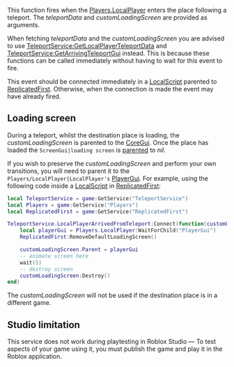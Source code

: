This function fires when the [Players.LocalPlayer](https://developer.roblox.com/en-us/api-reference/property/Players/LocalPlayer) enters the place following a teleport. The _teleportData_ and _customLoadingScreen_ are provided as arguments.

When fetching _teleportData_ and the _customLoadingScreen_ you are advised to use [TeleportService:GetLocalPlayerTeleportData](https://developer.roblox.com/en-us/api-reference/function/TeleportService/GetLocalPlayerTeleportData) and [TeleportService:GetArrivingTeleportGui](https://developer.roblox.com/en-us/api-reference/function/TeleportService/GetArrivingTeleportGui) instead. This is because these functions can be called immediately without having to wait for this event to fire.

This event should be connected immediately in a [LocalScript](https://developer.roblox.com/en-us/api-reference/class/LocalScript) parented to [ReplicatedFirst](https://developer.roblox.com/en-us/api-reference/class/ReplicatedFirst). Otherwise, when the connection is made the event may have already fired.

Loading screen
--------------

During a teleport, whilst the destination place is loading, the _customLoadingScreen_ is parented to the [CoreGui](https://developer.roblox.com/en-us/api-reference/class/CoreGui). Once the place has loaded the `ScreenGui|loading screen` is [parented](https://developer.roblox.com/en-us/api-reference/property/Instance/Parent) to _nil_.

If you wish to preserve the _customLoadingScreen_ and perform your own transitions, you will need to parent it to the `Players/LocalPlayer|LocalPlayer's` [PlayerGui](https://developer.roblox.com/en-us/api-reference/class/PlayerGui). For example, using the following code inside a [LocalScript](https://developer.roblox.com/en-us/api-reference/class/LocalScript) in [ReplicatedFirst](https://developer.roblox.com/en-us/api-reference/class/ReplicatedFirst):

```lua
local TeleportService = game:GetService("TeleportService")
local Players = game:GetService("Players")
local ReplicatedFirst = game:GetService("ReplicatedFirst")

TeleportService.LocalPlayerArrivedFromTeleport:Connect(function(customLoadingScreen, teleportData)
    local playerGui = Players.LocalPlayer:WaitForChild("PlayerGui")
    ReplicatedFirst:RemoveDefaultLoadingScreen()

    customLoadingScreen.Parent = playerGui
    -- animate screen here
    wait(5)
    -- destroy screen
    customLoadingScreen:Destroy()
end)
``` 

The _customLoadingScreen_ will not be used if the destination place is in a different game.

Studio limitation
-----------------

This service does not work during playtesting in Roblox Studio — To test aspects of your game using it, you must publish the game and play it in the Roblox application.